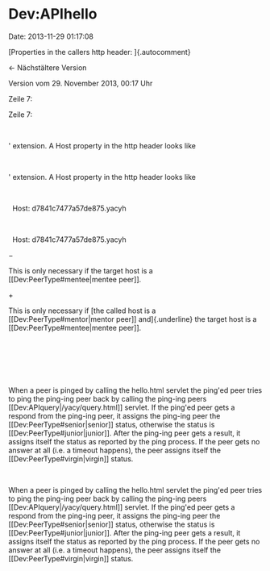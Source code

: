 Dev:APIhello
============

Date: 2013-11-29 01:17:08

[Properties in the callers http header: ]{.autocomment}

← Nächstältere Version

Version vom 29. November 2013, 00:17 Uhr

Zeile 7:

Zeile 7:

 

<div>

\' extension. A Host property in the http header looks like

</div>

 

<div>

\' extension. A Host property in the http header looks like

</div>

 

<div>

  Host: d7841c7477a57de875.yacyh

</div>

 

<div>

  Host: d7841c7477a57de875.yacyh

</div>

−

<div>

This is only necessary if the target host is a
\[\[Dev:PeerType\#mentee\|mentee peer\]\].

</div>

\+

<div>

This is only necessary if [the called host is a
\[\[Dev:PeerType\#mentor\|mentor peer\]\] and]{.underline} the target
host is a \[\[Dev:PeerType\#mentee\|mentee peer\]\].

</div>

 

 

 

<div>

When a peer is pinged by calling the hello.html servlet the ping\'ed
peer tries to ping the ping-ing peer back by calling the ping-ing peers
\[\[Dev:APIquery\|/yacy/query.html\]\] servlet. If the ping\'ed peer
gets a respond from the ping-ing peer, it assigns the ping-ing peer the
\[\[Dev:PeerType\#senior\|senior\]\] status, otherwise the status is
\[\[Dev:PeerType\#junior\|junior\]\]. After the ping-ing peer gets a
result, it assigns itself the status as reported by the ping process. If
the peer gets no answer at all (i.e. a timeout happens), the peer
assigns itself the \[\[Dev:PeerType\#virgin\|virgin\]\] status.

</div>

 

<div>

When a peer is pinged by calling the hello.html servlet the ping\'ed
peer tries to ping the ping-ing peer back by calling the ping-ing peers
\[\[Dev:APIquery\|/yacy/query.html\]\] servlet. If the ping\'ed peer
gets a respond from the ping-ing peer, it assigns the ping-ing peer the
\[\[Dev:PeerType\#senior\|senior\]\] status, otherwise the status is
\[\[Dev:PeerType\#junior\|junior\]\]. After the ping-ing peer gets a
result, it assigns itself the status as reported by the ping process. If
the peer gets no answer at all (i.e. a timeout happens), the peer
assigns itself the \[\[Dev:PeerType\#virgin\|virgin\]\] status.

</div>
